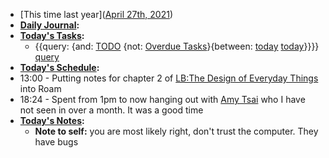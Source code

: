 - [This time last year]([April 27th, 2021](<April 27th, 2021.md>))
- **[Daily Journal](<Daily Journal.md>):**
- **[Today's Tasks](<Today's Tasks.md>):**
    - {{query: {and: [TODO](<TODO.md>) {not: [Overdue Tasks](<Overdue Tasks.md>)}{between: [today](<today.md>) [today](<today.md>)}}}} [query](<query.md>)
- **[Today's Schedule](<Today's Schedule.md>):**
- 13:00 - Putting notes for chapter 2 of [LB:The Design of Everyday Things](<LB:The Design of Everyday Things.md>) into Roam
- 18:24 - Spent from 1pm to now hanging out with [Amy Tsai](<Amy Tsai.md>) who I have not seen in over a month. It was a good time
- **[Today's Notes](<Today's Notes.md>):**
    - **Note to self:** you are most likely right, don't trust the computer. They have bugs
